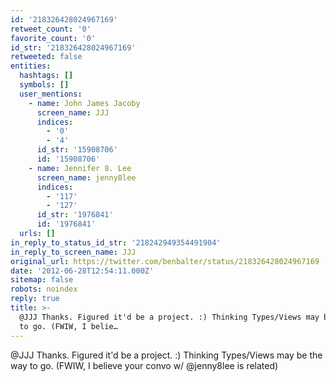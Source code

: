 ```yaml
---
id: '218326428024967169'
retweet_count: '0'
favorite_count: '0'
id_str: '218326428024967169'
retweeted: false
entities:
  hashtags: []
  symbols: []
  user_mentions:
    - name: John James Jacoby
      screen_name: JJJ
      indices:
        - '0'
        - '4'
      id_str: '15908706'
      id: '15908706'
    - name: Jennifer 8. Lee
      screen_name: jenny8lee
      indices:
        - '117'
        - '127'
      id_str: '1976841'
      id: '1976841'
  urls: []
in_reply_to_status_id_str: '218242949354491904'
in_reply_to_screen_name: JJJ
original_url: https://twitter.com/benbalter/status/218326428024967169
date: '2012-06-28T12:54:11.000Z'
sitemap: false
robots: noindex
reply: true
title: >-
  @JJJ Thanks. Figured it'd be a project. :) Thinking Types/Views may be the way
  to go. (FWIW, I belie…
---
```


@JJJ Thanks. Figured it'd be a project. :) Thinking Types/Views may be the way to go. (FWIW, I believe your convo w/ @jenny8lee is related)